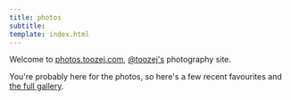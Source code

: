```yaml
---
title: photos
subtitle:  
template: index.html
---
```


Welcome to [photos.toozej.com](/), [@toozej's](https://toozej.com) photography site.

You're probably here for the photos, so here's a few recent favourites and [the full gallery](https://gallery.toozej.com).

